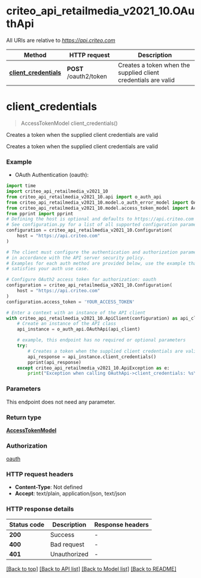 # criteo_api_retailmedia_v2021_10.OAuthApi

All URIs are relative to *https://api.criteo.com*

Method | HTTP request | Description
------------- | ------------- | -------------
[**client_credentials**](OAuthApi.md#client_credentials) | **POST** /oauth2/token | Creates a token when the supplied client credentials are valid


# **client_credentials**
> AccessTokenModel client_credentials()

Creates a token when the supplied client credentials are valid

Creates a token when the supplied client credentials are valid

### Example

* OAuth Authentication (oauth):
```python
import time
import criteo_api_retailmedia_v2021_10
from criteo_api_retailmedia_v2021_10.api import o_auth_api
from criteo_api_retailmedia_v2021_10.model.o_auth_error_model import OAuthErrorModel
from criteo_api_retailmedia_v2021_10.model.access_token_model import AccessTokenModel
from pprint import pprint
# Defining the host is optional and defaults to https://api.criteo.com
# See configuration.py for a list of all supported configuration parameters.
configuration = criteo_api_retailmedia_v2021_10.Configuration(
    host = "https://api.criteo.com"
)

# The client must configure the authentication and authorization parameters
# in accordance with the API server security policy.
# Examples for each auth method are provided below, use the example that
# satisfies your auth use case.

# Configure OAuth2 access token for authorization: oauth
configuration = criteo_api_retailmedia_v2021_10.Configuration(
    host = "https://api.criteo.com"
)
configuration.access_token = 'YOUR_ACCESS_TOKEN'

# Enter a context with an instance of the API client
with criteo_api_retailmedia_v2021_10.ApiClient(configuration) as api_client:
    # Create an instance of the API class
    api_instance = o_auth_api.OAuthApi(api_client)

    # example, this endpoint has no required or optional parameters
    try:
        # Creates a token when the supplied client credentials are valid
        api_response = api_instance.client_credentials()
        pprint(api_response)
    except criteo_api_retailmedia_v2021_10.ApiException as e:
        print("Exception when calling OAuthApi->client_credentials: %s\n" % e)
```


### Parameters
This endpoint does not need any parameter.

### Return type

[**AccessTokenModel**](AccessTokenModel.md)

### Authorization

[oauth](../README.md#oauth)

### HTTP request headers

 - **Content-Type**: Not defined
 - **Accept**: text/plain, application/json, text/json


### HTTP response details
| Status code | Description | Response headers |
|-------------|-------------|------------------|
**200** | Success |  -  |
**400** | Bad request |  -  |
**401** | Unauthorized |  -  |

[[Back to top]](#) [[Back to API list]](../README.md#documentation-for-api-endpoints) [[Back to Model list]](../README.md#documentation-for-models) [[Back to README]](../README.md)

